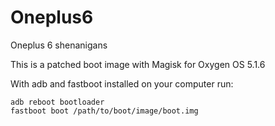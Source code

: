 # Oneplus6
Oneplus 6 shenanigans

This is a patched boot image with Magisk for Oxygen OS 5.1.6

With adb and fastboot installed on your computer run:

```
adb reboot bootloader
fastboot boot /path/to/boot/image/boot.img
```
